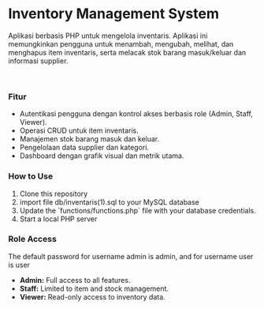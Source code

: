 <h1>Inventory Management System</h1>
<p>Aplikasi berbasis PHP untuk mengelola inventaris. Aplikasi ini memungkinkan pengguna untuk menambah, mengubah, melihat, dan menghapus item inventaris, serta melacak stok barang masuk/keluar dan informasi supplier.</p>
<br>
<h3>Fitur</h3>
<ul>
  <li>Autentikasi pengguna dengan kontrol akses berbasis role (Admin, Staff, Viewer).</li>
  <li>Operasi CRUD untuk item inventaris.</li>
  <li>Manajemen stok barang masuk dan keluar.</li>
  <li>Pengelolaan data supplier dan kategori.</li>
  <li>Dashboard dengan grafik visual dan metrik utama.</li>
</ul>


<h3>How to Use</h3>
<ol>
  <li>Clone this repository</li>
  <li>import file db/inventaris(1).sql to your MySQL database</li>
  <li>Update the `functions/functions.php` file with your database credentials.</li>
  <li>Start a local PHP server</li>
</ol>

<h3>Role Access</h3>
<p>The default password for username admin is admin, and for username user is user</p>
<ul>
  <li><b>Admin:</b> Full access to all features.</li>
  <li><b>Staff:</b> Limited to item and stock management.</li>
  <li><b>Viewer:</b> Read-only access to inventory data.</li>
</ul>
